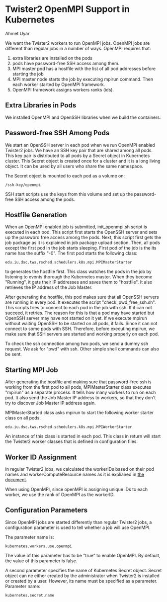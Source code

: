 # Twister2 OpenMPI Support in Kubernetes
Ahmet Uyar

We want the Twister2 workers to run OpenMPI jobs. OpenMPI jobs are different 
than regular jobs in a number of ways. OpenMPI requires that:
1. extra libraries are installed on the pods 
2. pods have password-free SSH access among them.
3. MPI master pod has a hostfile with the list of all pod addresses before starting the job
4. MPI master node starts the job by executing mpirun command. Then each worker 
started by OpenMPI framework.
5. OpenMPI framework assigns workers ranks (ids).

## Extra Libraries in Pods
We installed OpenMPI and OpenSSH libraries when we build the containers.

## Password-free SSH Among Pods
We start an OpenSSH server in each pod when we run OpenMPI enabled Twister2 jobs. 
We have an SSH key pair that are shared among all pods. This key pair is distributed to 
all pods by a Secret object in Kubernetes cluster. This Secret object is created once 
for a cluster and it is a long living object. It can be used by all users who share the same 
namespace. 

The Secret object is mounted to each pod as a volume on:

    /ssh-key/openmpi

SSH start scripts use the keys from this volume and set up the password-free SSH access
among the pods.  

## Hostfile Generation
When an OpenMPI enabled job is submitted, init_openmpi.sh script is executed in each pod.
This script first starts the OpenSSH server and sets up the password free access among the pods.
Next, this script first gets the job package as it is explained in job package upload section. 
Then, all pods except the first pod in the job starts sleeping. First pod of the job is the its name
has the suffix "-0". The first pod starts the following class:
 
    edu.iu.dsc.tws.rsched.schedulers.k8s.mpi.MPIMasterStarter

to generates the hostfile first. This class watches the pods in the job by listening to events 
thorough the Kubernetes master. When they become "Running", it gets their IP addresses and
saves them to "hostfile". It also retrieves the IP address of the Job Master. 

After generating the hostfile, this pod makes sure that all OpenSSH servers are running 
in every pod. It executes the script "check_pwd_free_ssh.sh".  
This scripts tries to connect to each pod in the job with ssh. If it can not succeed, 
it retries. The reason for this is that a pod may have started but OpenSSH server may have not
started on it yet. If we execute mpirun without waiting OpenSSH to be started on all pods, 
it fails. Since it can not connect to some pods with SSH. Therefore, before executing mpirun, 
we make sure that SSH servers are started and working properly on each pod. 

To check the ssh connection among two pods, we send a dummy ssh request. 
We ask for "pwd" with ssh. Other simple shell commands can also be sent. 

## Starting MPI Job
After generating the hostfile and making sure that password-free ssh is working from the first 
pod to all pods, MPIMasterStarter class executes "mpirun" as a separate process.
It tells how many workers to run on each pod. It also send the Job Master IP address to 
workers, so that they don't try to discover Job Master IP address again. 

MPIMasterStarted class asks mpirun to start the following worker starter class on all pods:

    edu.iu.dsc.tws.rsched.schedulers.k8s.mpi.MPIWorkerStarter

An instance of this class is started in each pod. This class in return will start the
Twister2 worker classes that is defined in configuration files. 

## Worker ID Assignment
In regular Twister2 jobs, we calculated the workerIDs based on their pod names and 
workerComputeResource names as it is explianed in [the document](./Twister2-on-Kubernetes.md).    

When using OpenMPI, since openMPI is assigning unique IDs to each worker, 
we use the rank of OpenMPI as the workerID.

## Configuration Parameters
Since OpenMPI jobs are started differently than regular Twister2 jobs, 
a configuration parameter is used to tell whether a job will use OpenMPI. 

The parameter name is:

    kubernetes.workers.use.openmpi

The value of this parameter has to be "true" to enable OpenMPI. 
By default, the value of this parameter is false. 

A second parameter specifies the name of Kubernetes Secret object. 
Secret object can ne either created by the administrator when Twister2 is installed or
created by a user. However, its name must be specified as a parameter. Parameter name: 

    kubernetes.secret.name

